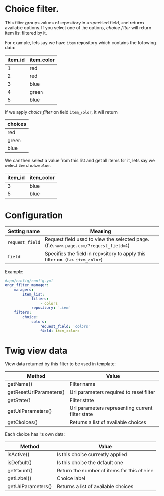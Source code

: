 # Choice filter.

This filter groups values of repository in a specified field, and returns available options.
If you select one of the options,  *choice filter* will return item list filtered by it.

For example, lets say we have `item` repository which contains the following data:

| item_id | item_color |
|---------|------------|
| 1       | red        |
| 2       | red        |
| 3       | blue       |
| 4       | green      |
| 5       | blue       |

If we apply *choice filter* on field `item_color`, it will return

| choices     |
|-------------|
| red         |
| green       |
| blue        |

We can then select a value from this list and get all items for it, lets say we select the choice `blue`.

| item_id | item_color |
|---------|------------|
| 3       | blue       |
| 5       | blue       |

# Configuration

| Setting name           | Meaning                                                                              |
|------------------------|--------------------------------------------------------------------------------------|
| `request_field`        | Request field used to view the selected page. (f.e. `www.page.com/?request_field=4`) |
| `field`                | Specifies the field in repository to apply this filter on. (f.e. `item_color`)       |

Example:
```yaml
#app/config/config.yml
ongr_filter_manager:
    managers:
        item_list:
            filters:
                - colors
            repository: 'item'
    filters:
        choice:
            colors:
                request_field: 'colors'
                field: item_colors
```

# Twig view data

View data returned by this filter to be used in template:

| Method                  | Value                                            |
|-------------------------|--------------------------------------------------|
| getName()               | Filter name                                      |
| getResetUrlParameters() | Url parameters required to reset filter          |
| getState()              | Filter state                                     |
| getUrlParameters()      | Url parameters representing current filter state |
| getChoices()            | Returns a list of available choices              |

Each choice has its own data:

| Method             | Value                                      |
|--------------------|--------------------------------------------|
| isActive()         | Is this choice currently applied           |
| isDefault()        | Is this choice the default one             |
| getCount()         | Return the number of items for this choice |
| getLabel()         | Choice label                               |
| getUrlParameters() | Returns a list of available choices        |
                    
